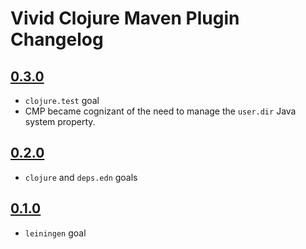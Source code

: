 # Vivid Clojure Maven Plugin Changelog

## [0.3.0]
- `clojure.test` goal
- CMP became cognizant of the need to manage the `user.dir` Java system property.

## [0.2.0]
- `clojure` and `deps.edn` goals

## [0.1.0]
- `leiningen` goal

[0.3.0]: https://github.com/vivid-inc/clojure-maven-plugin/compare/clojure-maven-plugin-0.2.0...clojure-maven-plugin-0.3.0
[0.2.0]: https://github.com/vivid-inc/clojure-maven-plugin/compare/clojure-maven-plugin-0.1.0...clojure-maven-plugin-0.2.0
[0.1.0]: https://github.com/vivid-inc/clojure-maven-plugin/tree/release-0.1.0
